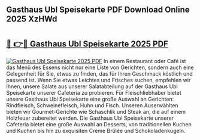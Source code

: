 ## Gasthaus Ubl Speisekarte PDF Download Online 2025 XzHWd

# <h2><a href="http://gca0irt.nevu.top/?p=Gasthaus+Ubl+Speisekarte">🔗 👉🔴 Gasthaus Ubl Speisekarte 2025 PDF</a></h2>

[![Gasthaus Ubl Speisekarte 2025 PDF](https://i.imgur.com/dBaPXMq.png)](http://gca0irt.nevu.top/?p=Gasthaus+Ubl+Speisekarte)
In einem Restaurant oder Café ist das Menü des Essens nicht nur eine Liste von Gerichten, sondern auch eine Gelegenheit für Sie, etwas zu finden, das für Ihren Geschmack köstlich und passend ist. Wenn Sie etwas Leichtes und Frisches suchen, empfehlen wir Ihnen, unsere Salate aus unserer Salatabteilung auf der Gasthaus Ubl Speisekarte unserer Cafeteria zu probieren. Für Fleischliebhaber bietet unsere Gasthaus Ubl Speisekarte eine große Auswahl an Gerichten: Rindfleisch, Schweinefleisch, Huhn und Fisch. Unseren Auserwählten bieten wir Gourmet-Gerichte wie Schaschlik und Steak an, die auf einem Holzfeuer zubereitet werden. Die Gasthaus Ubl Speisekarte unserer Cafeteria bietet eine große Auswahl an Desserts, von traditionellen Kuchen und Kuchen bis hin zu exquisiten Crème Brûlée und Schokoladenkugeln.
